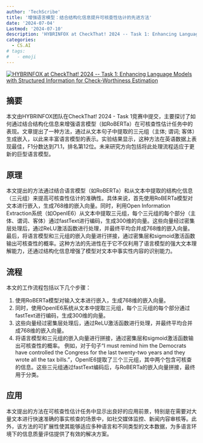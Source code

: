 ```yaml
---
author: 'TechScribe'
title: '增强语言模型：结合结构化信息提升可核查性估计的先进方法'
date: '2024-07-04'
Lastmod: '2024-07-10'
description: 'HYBRINFOX at CheckThat! 2024 -- Task 1: Enhancing Language Models with Structured Information for Check-Worthiness Estimation'
categories:
  - CS.AI
# tags:
#   - emoji
---
```


[![HYBRINFOX at CheckThat! 2024 -- Task 1: Enhancing Language Models with Structured Information for Check-Worthiness Estimation](https://arxiv-research-1301205113.cos.ap-guangzhou.myqcloud.com/images/2407.03850v1.pdf_0.jpg)](https://arxiv.org/abs/2407.03850v1)

## 摘要

本文由HYBRINFOX团队在CheckThat! 2024 - Task 1竞赛中提交，主要探讨了如何通过结合结构化信息来增强语言模型（如RoBERTa）在可核查性估计任务中的表现。文章提出了一种方法，通过从文本句子中提取的三元组（主体; 谓词; 客体）生成嵌入，以此来丰富语言模型的表示。实验结果显示，这种方法在英语数据上表现最佳，F1分数达到71.1，排名第12位。未来研究方向包括将此处理流程适应于更新的巨型语言模型。<!--more-->

## 原理

本文提出的方法通过结合语言模型（如RoBERTa）和从文本中提取的结构化信息（三元组）来提高可核查性估计的准确性。具体来说，首先使用RoBERTa模型对文本进行嵌入，生成768维的嵌入向量。同时，利用Open Information Extraction系统（如OpenIE6）从文本中提取三元组，每个三元组的每个部分（主体、谓词、客体）通过fastText进行编码，生成300维的向量。这些向量经过密集层处理后，通过ReLU激活函数进行处理，并最终平均合并成768维的嵌入向量。最后，将语言模型和三元组的嵌入向量进行拼接，通过密集层和sigmoid激活函数输出可核查性的概率。这种方法的先进性在于它不仅利用了语言模型的强大文本理解能力，还通过结构化信息增强了模型对文本中事实性内容的识别能力。

## 流程

本文的工作流程包括以下几个步骤：
1. 使用RoBERTa模型对输入文本进行嵌入，生成768维的嵌入向量。
2. 同时，使用OpenIE6系统从文本中提取三元组，每个三元组的每个部分通过fastText进行编码，生成300维的向量。
3. 这些向量经过密集层处理后，通过ReLU激活函数进行处理，并最终平均合并成768维的嵌入向量。
4. 将语言模型和三元组的嵌入向量进行拼接，通过密集层和sigmoid激活函数输出可核查性的概率。
例如，对于句子“I must remind him the Democrats have controlled the Congress for the last twenty-two years and they wrote all the tax bills.”，OpenIE6提取了三个三元组，其中两个包含可核查的信息。这些三元组通过fastText编码后，与RoBERTa的嵌入向量拼接，最终用于分类。

## 应用

本文提出的方法在可核查性估计任务中显示出良好的应用前景，特别是在需要对大量文本进行快速准确的事实核查的场景中，如社交媒体监控、新闻内容审核等。此外，该方法的可扩展性使其能够适应多种语言和不同类型的文本数据，为多语言环境下的信息质量评估提供了有效的解决方案。